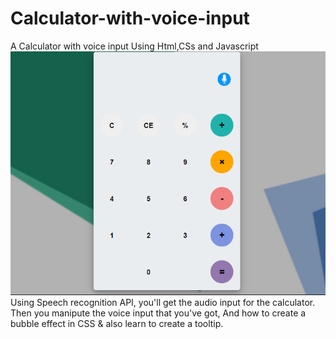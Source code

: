 # Calculator-with-voice-input
A Calculator with voice input Using Html,CSs and Javascript<br/>
![Calculator](https://github.com/prashantsingh20/Calculator-with-voice-input/blob/master/Screen%20shot.PNG)<br/>
Using Speech recognition API, you'll get the audio input for the calculator. Then you manipute the voice input that you've got, And how to create a bubble effect in CSS & also learn to create a tooltip.
